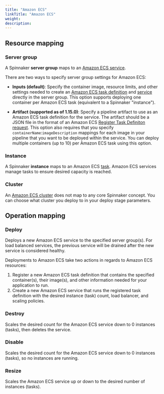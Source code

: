 ```yaml
---
title: "Amazon ECS"
linkTitle: "Amazon ECS"
weight: 
description:
---
```


## Resource mapping

### Server group
A Spinnaker **server group** maps to an [Amazon ECS service](https://docs.aws.amazon.com/AmazonECS/latest/developerguide/ecs_services.html#service_concepts).

There are two ways to specify server group settings for Amazon ECS:

* __Inputs (default)__: 
  Specify the container image, resource limits, and other settings needed to create an [Amazon ECS task definition](https://docs.aws.amazon.com/AmazonECS/latest/developerguide/task_definitions.html) and [service](https://docs.aws.amazon.com/AmazonECS/latest/developerguide/ecs_services.html#service_concepts) directly in the server group. This option supports deploying one container per Amazon ECS task (equivalent to a Spinnaker "instance").

* __Artifact (supported as of 1.15.0)__:
  Specify a pipeline artifact to use as an Amazon ECS task definition for the service. The artifact should be a JSON file in the format of an Amazon ECS [Register Task Definiton request](https://docs.aws.amazon.com/AmazonECS/latest/APIReference/API_RegisterTaskDefinition.html). This option also requires that you specify `containerName`:`imageDescription` mappings for each image in your pipeline that you want to be deployed within the service. You can deploy multiple containers (up to 10) per Amazon ECS task using this option.

### Instance
A Spinnaker **instance** maps to an Amazon ECS [task](https://docs.aws.amazon.com/AmazonECS/latest/developerguide/ecs_run_task.html).  Amazon ECS services manage tasks to ensure desired capacity is reached.

### Cluster
An [Amazon ECS cluster](https://docs.aws.amazon.com/AmazonECS/latest/developerguide/ECS_clusters.html) does not map to any core Spinnaker concept.  You can choose what cluster you deploy to in your deploy stage parameters.


## Operation mapping

### Deploy
Deploys a new Amazon ECS service to the specified server group(s). For load balanced services, the previous service will be drained after the new service is considered healthy.

Deployments to Amazon ECS take two actions in regards to Amazon ECS resources:

1. Register a new Amazon ECS task definition that contains the specified container(s), their image(s), and other information needed for your application to run.
2. Create a new Amazon ECS service that runs the registered task definition with the desired instance (task) count, load balancer, and scaling policies. 

### Destroy
Scales the desired count for the Amazon ECS service down to 0 instances (tasks), then deletes the service.

### Disable
Scales the desired count for the Amazon ECS service down to 0 instances (tasks), so no instances are running.

### Resize
Scales the Amazon ECS service up or down to the desired number of instances (tasks).
